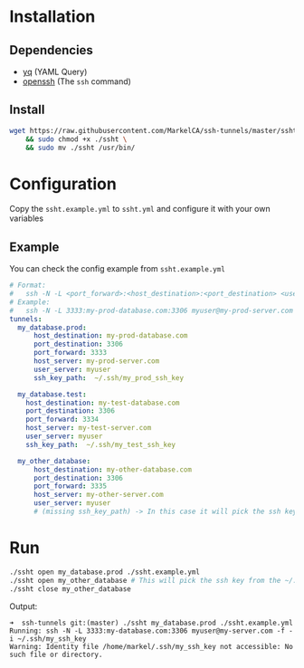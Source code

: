 # Installation
## Dependencies
- [yq](https://github.com/mikefarah/yq) (YAML Query)
- [openssh](https://www.openssh.com) (The `ssh` command)

## Install

```bash
wget https://raw.githubusercontent.com/MarkelCA/ssh-tunnels/master/ssht \
    && sudo chmod +x ./ssht \
    && sudo mv ./ssht /usr/bin/
```

# Configuration
Copy the `ssht.example.yml` to `ssht.yml` and configure it with your own variables

## Example
You can check the config example from `ssht.example.yml`
```yml
# Format:
#   ssh -N -L <port_forward>:<host_destination>:<port_destination> <user_server>@<host_server> -f -i <ssh_key_path>
# Example:
#   ssh -N -L 3333:my-prod-database.com:3306 myuser@my-prod-server.com -f -i ~/.ssh/my_prod_ssh_key
tunnels:
  my_database.prod:
      host_destination: my-prod-database.com
      port_destination: 3306
      port_forward: 3333
      host_server: my-prod-server.com
      user_server: myuser
      ssh_key_path:  ~/.ssh/my_prod_ssh_key

  my_database.test:
    host_destination: my-test-database.com
    port_destination: 3306
    port_forward: 3334
    host_server: my-test-server.com
    user_server: myuser
    ssh_key_path:  ~/.ssh/my_test_ssh_key

  my_other_database:
      host_destination: my-other-database.com
      port_destination: 3306
      port_forward: 3335
      host_server: my-other-server.com
      user_server: myuser
      # (missing ssh_key_path) -> In this case it will pick the ssh key from the ~/.ssh/config file
```

# Run
```bash
./ssht open my_database.prod ./ssht.example.yml
./ssht open my_other_database # This will pick the ssh key from the ~/.ssh/config file
./ssht close my_other_database 
```
Output:
```ssh
➜  ssh-tunnels git:(master) ./ssht my_database.prod ./ssht.example.yml
Running: ssh -N -L 3333:my-database.com:3306 myuser@my-server.com -f -i ~/.ssh/my_ssh_key
Warning: Identity file /home/markel/.ssh/my_ssh_key not accessible: No such file or directory.
```
